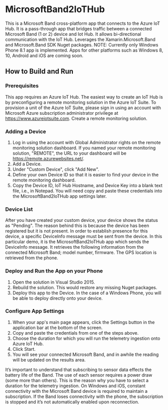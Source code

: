 # MicrosoftBand2IoTHub
This is a Microsoft Band cross-platform app that connects to the Azure IoT Hub. It is a pass-through app that bridges traffic between
a connected Microsoft Band (1 or 2) device and Iot Hub. It allows bi-directional communication with the IoT Hub. 
Leverages the Xamarin.Microsoft.Band and Microsoft.Band SDK Nuget packages. 
NOTE: Currently only Windows Phone 8.1 app is implemented. Apps for other  platforms such as Windows 8, 10, Android and iOS are coming soon.

## How to Build and Run

### Prerequisites

This app requires an Azure IoT Hub. The easiest way to create an IoT Hub is by preconfiguring a remote monitoring solution in the 
Azure IoT Suite. To provision a unit of the Azure IoT Suite, please sign in using an account with Microsoft Azure subscription administrator
privilege at https://www.azureiotsuite.com. Create a remote monitoring solution.

### Adding a Device

1. Log in using the account with Global Administrator rights on the remote monitoring solution dashboard. If you named your remote monitoring 
solution, "REMOTE", the URL to your dashboard will be https://remote.azurewebsites.net/.
2. Add a Device.
3. Under "Custom Device", click "Add New".
4. Define your own Device ID so that it is easier to find your device in the remote monitoring dashboard.
5. Copy the Device ID, IoT Hub Hostname, and Device Key into a blank text file, i.e., in Notepad. You will need copy and paste these credentials into the MicrosoftBand2IoTHub app settings later.

### Device List

After you have created your custom device, your device shows the status as "Pending". The reason behind this is because the device has been registered but it is not present. In order to establish presence for this device, a specific DeviceInfo message must be sent from the device. In this particular demo, it is the MicrosoftBand2IoTHub app which sends the DeviceInfo message. It retrieves the following information from the connected Microsoft Band; model number, firmware. The GPS location is retrieved from the phone.

### Deploy and Run the App on your Phone

1. Open the solution in Visual Studio 2015.
2. Rebuild the solution. This would restore any missing Nuget packages.
3. Deploy this app to the Device. In the case of a Windows Phone, you will be able to deploy directly onto your device.

### Configure App Settings

1. When your app's main page appears, click the Settings button in the application bar at the bottom of the screen.
2. Copy and paste the credentials from one of the steps above.
3. Choose the duration for which you will run the telemetry ingestion onto Azure IoT Hub.
4. Click Start.
5. You will see your connected Microsoft Band, and in awhile the reading will be updated on the results area.

It’s important to understand that subscribing to sensor data effects the battery life of the Band. The use of each sensor requires a power draw (some more than others). This is the reason why you have to select a duration for the telemetry ingestion.
On Windows and iOS, constant connectivity with the Microsoft Band device is required to maintain a subscription. If the Band loses connectivity with the phone, the subscription is stopped and it’s not automatically enabled upon reconnection.
